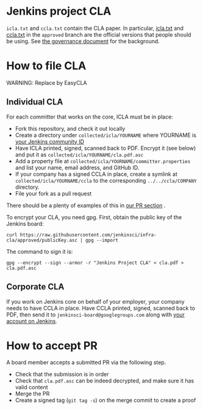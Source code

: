 # Jenkins project CLA

`icla.txt` and `ccla.txt` contain the CLA paper. In particular,
[icla.txt](https://raw.github.com/jenkinsci/infra-cla/master/icla.txt) and [ccla.txt](https://raw.github.com/jenkinsci/infra-cla/approved/ccla.txt) in the `approved` branch
are the official versions that people should be using.
See [the governance document](https://jenkins.io/project/governance/) for the background.

# How to file CLA

WARNING: Replace by EasyCLA

## Individual CLA
For each committer that works on the core, ICLA must be in place:

* Fork this repository, and check it out locally
* Create a directory under `collected/icla/YOURNAME` where YOURNAME is [your Jenkins community ID](https://accounts.jenkins.io)
* Have ICLA printed, signed, scanned back to PDF. Encrypt it (see below) and put it as `collected/icla/YOURNAME/cla.pdf.asc`
* Add a property file at `collected/icla/YOURNAME/committer.properties` and list your name, email address, and GitHub ID.
* If your company has a signed CCLA in place, create a symlink at `collected/icla/YOURNAME/ccla` to the corresponding `../../ccla/COMPANY` directory.
* File your fork as a pull request

There should be a plenty of examples of this in [our PR section](https://github.com/jenkinsci/infra-cla/pulls?q=is%3Apr+is%3Aclosed) .

To encrypt your CLA, you need gpg. First, obtain the public key of the Jenkins board:

    curl https://raw.githubusercontent.com/jenkinsci/infra-cla/approved/publicKey.asc | gpg --import

The command to sign it is:

    gpg --encrypt --sign --armor -r "Jenkins Project CLA" < cla.pdf > cla.pdf.asc


## Corporate CLA
If you work on Jenkins core on behalf of your employer, your company needs to have CCLA in place. Have CCLA printed, signed, scanned back to PDF, then send it to `jenkinsci-board@googlegroups.com` along with [your account on Jenkins](https://jenkins-ci.org/account).

# How to accept PR
A board member accepts a submitted PR via the following step.

* Check that the submission is in order
* Check that `cla.pdf.asc` can be indeed decrypted, and make sure it has valid content
* Merge the PR
* Create a signed tag (`git tag -s`) on the merge commit to create a proof

